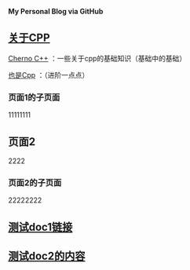 **My Personal Blog via GitHub**

## [关于CPP](./01_cpp/README.md)

[Cherno C++](./01_cpp/Cherno_C++.md) ：一些关于cpp的基础知识（基础中的基础）

[也是Cpp](./01_cpp/Cpp.md) ：（进阶一点点）

### 页面1的子页面

11111111

## 页面2

2222

### 页面2的子页面

22222222

## [测试doc1链接](doc/doc1.md)




## [测试doc2的内容](doc2/latex.md)
